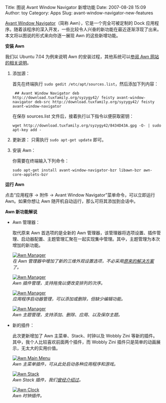 Title: 图说 Avant Window Navigator 新增功能
Date: 2007-08-28 15:09
Author: toy
Category: Apps
Slug: avant-window-navigator-new-features

[Avant Window
Navigator](http://linuxtoy.org/archives/avant-window-navigator.html)（简称
Awn），它是一个完全可被定制的 Dock
应用程序。随着该程序的深入开发，一些比较令人兴奋的新功能在最近逐渐浮现了出来。本文将以图说的形式来向你逐一展现
Awn 的这些新增功能。

**安装 Awn**

我们以 Ubuntu 7.04 为例来说明 Awn 的安装过程，其他系统可以[参阅 Awn
网站的相关说明](http://awn.wetpaint.com/page/Download)。

1.  添加源：

    首先在终端执行
    `sudo gedit /etc/apt/sources.list`，然后添加下列内容：  

    ` ## Avant Window Navigator deb http://download.tuxfamily.org/syzygy42/ feisty avant-window-navigator deb-src http://download.tuxfamily.org/syzygy42/ feisty avant-window-navigator`

    在保存 sources.list 文件后，接着执行以下指令以便获取密钥：

    `wget http://download.tuxfamily.org/syzygy42/8434D43A.gpg -O- | sudo apt-key add -`

2.  更新源：
    只需执行 `sudo apt-get update` 即可。
3.  安装 Awn：

    你需要在终端输入下列命令：

    `sudo apt-get install avant-window-navigator-bzr libawn-bzr awn-core-applets-bzr`

**运行 Awn**

点击“应用程序 → 附件 → Avant Window Navigator”菜单命令，可以立即运行
Awn。如果你想让 Awn 随开机自动运行，那么可将其添加到会话中。

**Awn 新功能解说**

-   Awn 管理器：

    取代原来 Awn 首选项的是全新的 Awn
    管理器，该管理器将选项设置、插件管理、启动器配置、主题管理汇聚在一起实现集中管理。其中，主题管理为本次增加的新功能。

    [![Awn
    Manager](http://i.linuxtoy.org/i/awn/thumb_awn-manager1.png)](http://i.linuxtoy.org/i/awn/awn-manager1.png)  
    *在 Awn
    管理器中增加了新的三维外观设置选项，不必采用[原来的解决方案](http://linuxtoy.org/archives/add-reflection-and-3d-effect-for-awn.html)了。*

    [![Awn
    Manager](http://i.linuxtoy.org/i/awn/thumb_awn-manager2.png)](http://i.linuxtoy.org/i/awn/awn-manager2.png)  
    *Awn 插件管理，支持拖曳以便改变排列的次序。*

    [![Awn
    Manager](http://i.linuxtoy.org/i/awn/thumb_awn-manager3.png)](http://i.linuxtoy.org/i/awn/awn-manager3.png)  
    *应用程序启动器管理，可以添加或删除，但缺少编辑功能。*

    [![Awn
    Manager](http://i.linuxtoy.org/i/awn/thumb_awn-manager4.png)](http://i.linuxtoy.org/i/awn/awn-manager4.png)  
    *Awn 主题管理，支持添加、删除、应用、以及保存主题。*

-   新的插件：

    此次更新增加了 Awn 主菜单、Stack、时钟以及 Wobbly Zini
    等新的插件。其中，我个人比较喜欢前面两个插件，而 Wobbly Zini
    插件只是简单的动画展示，无太大的实用价值。

    [![Awn Main
    Menu](http://i.linuxtoy.org/i/awn/thumb_awn-main-menu.png)](http://i.linuxtoy.org/i/awn/awn-main-menu.png)  
    *Awn 主菜单插件，可从此处启动各种应用程序和游戏。*

    [![Awn
    Stack](http://i.linuxtoy.org/i/awn/thumb_awn-stack.png)](http://i.linuxtoy.org/i/awn/awn-stack.png)  
    *Awn Stack
    插件，我们[曾经介绍过](http://linuxtoy.org/archives/mac-stacks-for-awn.html)。*

    [![Awn
    Clock](http://i.linuxtoy.org/i/awn/awn-clock.png)](http://i.linuxtoy.org/i/awn/awn-clock.png)  
    *Awn 时钟插件。*


